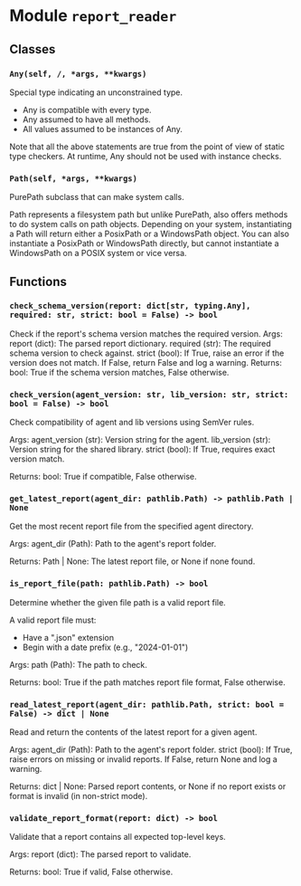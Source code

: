 # Module `report_reader`

## Classes

### `Any(self, /, *args, **kwargs)`

Special type indicating an unconstrained type.

- Any is compatible with every type.
- Any assumed to have all methods.
- All values assumed to be instances of Any.

Note that all the above statements are true from the point of view of
static type checkers. At runtime, Any should not be used with instance
checks.

### `Path(self, *args, **kwargs)`

PurePath subclass that can make system calls.

Path represents a filesystem path but unlike PurePath, also offers
methods to do system calls on path objects. Depending on your system,
instantiating a Path will return either a PosixPath or a WindowsPath
object. You can also instantiate a PosixPath or WindowsPath directly,
but cannot instantiate a WindowsPath on a POSIX system or vice versa.

## Functions

### `check_schema_version(report: dict[str, typing.Any], required: str, strict: bool = False) -> bool`

Check if the report's schema version matches the required version.
Args:
    report (dict): The parsed report dictionary.
    required (str): The required schema version to check against.
    strict (bool): If True, raise an error if the version does not match.
                   If False, return False and log a warning.
Returns:
    bool: True if the schema version matches, False otherwise.

### `check_version(agent_version: str, lib_version: str, strict: bool = False) -> bool`

Check compatibility of agent and lib versions using SemVer rules.

Args:
    agent_version (str): Version string for the agent.
    lib_version (str): Version string for the shared library.
    strict (bool): If True, requires exact version match.

Returns:
    bool: True if compatible, False otherwise.

### `get_latest_report(agent_dir: pathlib.Path) -> pathlib.Path | None`

Get the most recent report file from the specified agent directory.

Args:
    agent_dir (Path): Path to the agent's report folder.

Returns:
    Path | None: The latest report file, or None if none found.

### `is_report_file(path: pathlib.Path) -> bool`

Determine whether the given file path is a valid report file.

A valid report file must:
- Have a ".json" extension
- Begin with a date prefix (e.g., "2024-01-01")

Args:
    path (Path): The path to check.

Returns:
    bool: True if the path matches report file format, False otherwise.

### `read_latest_report(agent_dir: pathlib.Path, strict: bool = False) -> dict | None`

Read and return the contents of the latest report for a given agent.

Args:
    agent_dir (Path): Path to the agent's report folder.
    strict (bool): If True, raise errors on missing or invalid reports.
                   If False, return None and log a warning.

Returns:
    dict | None: Parsed report contents, or None if no report exists or format is invalid (in non-strict mode).

### `validate_report_format(report: dict) -> bool`

Validate that a report contains all expected top-level keys.

Args:
    report (dict): The parsed report to validate.

Returns:
    bool: True if valid, False otherwise.
